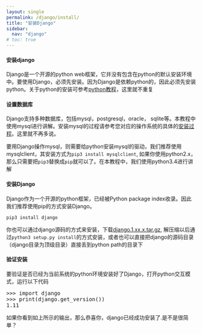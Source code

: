 ```yaml
---
layout: single
permalink: /django/install/
title: "安装Django"
sidebar:
  nav: "django"
# toc: true
---
```


<h4>安装django</h4>
<p>Django是一个开源的python web框架，它并没有包含在python的默认安装环境中。要使用Django，必须先安装。因为Django是依赖python的，因此必须先安装python。关于python的安装可参考<a href="/article_2_2/">python教程</a>，这里就不重复</p>
<h4>设置数据库</h4>
<p>Django支持多种数据库，包括mysql，postgresql，oracle， sqlite等。本教程中使用mysql进行讲解。安装mysql的过程请参考您对应的操作系统的具体的<a href="https://dev.mysql.com/doc/refman/5.7/en/installing.html">安装过程</a>。这里就不再多说。</p>
<p>要用Django操作mysql，则需要给python安装mysql的驱动，我们推荐使用mysqlclient，其安装方式为<code>pip3 install mysqlclient</code>, 如果你使用python2.x，那么只需要把<code>pip3</code>替换成<code>pip</code>就可以了。在本教程中，我们使用python3.4进行讲解</p> 
<h4>安装Django</h4>
<p>Django作为一个开源的python框架，已经被Python package index收录。因此我们推荐使用pip的方式安装Django。</p>
<p><code>pip3 install django</code></p>
<p>你也可以通过django源码的方式来安装，下载<a href="https://www.djangoproject.com/download/">django.1.xx.x.tar.gz</a>, 解压缩以后通过<code>python3 setup.py install</code>的方式安装，或者也可以直接把django的源码目录（django目录为顶级目录）直接丢到python path的目录下</p>
<h4>验证安装</h4>
<p>要验证是否已经为当前系统的python环境安装好了Django，打开python交互模式，运行以下代码</p>
<pre>
>>> import django
>>> print(django.get_version())
1.11
</pre>
<p>如果你看到如上所示的输出，那么恭喜你，django已经成功安装了.是不是很简单？</p>
